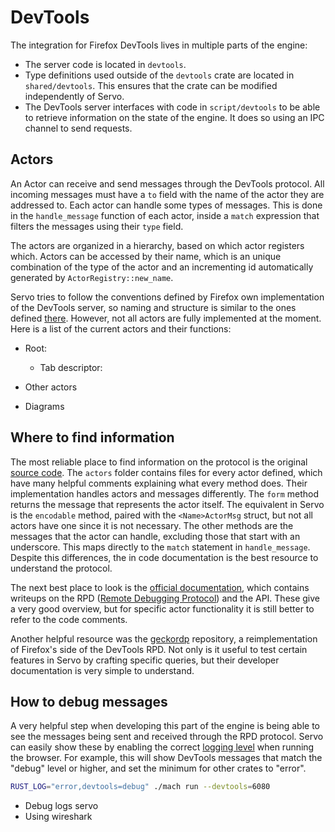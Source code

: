 # DevTools

The integration for Firefox DevTools lives in multiple parts of the engine:

- The server code is located in `devtools`.
- Type definitions used outside of the `devtools` crate are located in `shared/devtools`. This ensures that the crate can be modified independently of Servo.
- The DevTools server interfaces with code in `script/devtools` to be able to retrieve information on the state of the engine. It does so using an IPC channel to send requests.

## Actors

An Actor can receive and send messages through the DevTools protocol. All incoming messages must have a `to` field with the name of the actor they are addressed to. Each actor can handle some types of messages. This is done in the `handle_message` function of each actor, inside a `match` expression that filters the messages using their `type` field.

The actors are organized in a hierarchy, based on which actor registers which. Actors can be accessed by their name, which is an unique combination of the type of the actor and an incrementing id automatically generated by `ActorRegistry::new_name`.

Servo tries to follow the conventions defined by Firefox own implementation of the DevTools server, so naming and structure is similar to the ones defined [there](https://firefox-source-docs.mozilla.org/devtools/backend/actor-hierarchy.html). However, not all actors are fully implemented at the moment. Here is a list of the current actors and their functions:

- Root:
  - Tab descriptor:

- Other actors
- Diagrams

## Where to find information

The most reliable place to find information on the protocol is the original [source code](https://searchfox.org/mozilla-central/source/devtools/server). The `actors` folder contains files for every actor defined, which have many helpful comments explaining what every method does. Their implementation handles actors and messages differently. The `form` method returns the message that represents the actor itself. The equivalent in Servo is the `encodable` method, paired with the `<Name>ActorMsg` struct, but not all actors have one since it is not necessary. The other methods are the messages that the actor can handle, excluding those that start with an underscore. This maps directly to the `match` statement in `handle_message`. Despite this differences, the in code documentation is the best resource to understand the protocol.

The next best place to look is the [official documentation](https://firefox-source-docs.mozilla.org/devtools/index.html), which contains writeups on the RPD ([Remote Debugging Protocol](https://firefox-source-docs.mozilla.org/devtools/backend/protocol.html)) and the API. These give a very good overview, but for specific actor functionality it is still better to refer to the code comments.

Another helpful resource was the [geckordp](https://github.com/jpramosi/geckordp) repository, a reimplementation of Firefox's side of the DevTools RPD. Not only is it useful to test certain features in Servo by crafting specific queries, but their developer documentation is very simple to understand.

## How to debug messages

A very helpful step when developing this part of the engine is being able to see the messages being sent and received through the RPD protocol. Servo can easily show these by enabling the correct [logging level](https://docs.rs/env_logger/latest/env_logger/#enabling-logging) when running the browser. For example, this will show DevTools messages that match the "debug" level or higher, and set the minimum for other crates to "error".

```sh
RUST_LOG="error,devtools=debug" ./mach run --devtools=6080
```

- Debug logs servo
- Using wireshark
